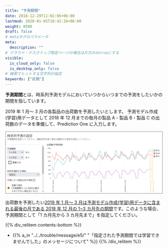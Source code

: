 ```yaml
---
title: "予測期間"
date: 2018-12-29T11:02:05+06:00
lastmod: 2020-01-05T10:42:26+06:00
weight: 8500
draft: false
# metaタグのパラメータ
meta:
  description: ""
# クラウド・デスクトップ限定ページの場合は片方のみtrueにする
visible:
  is_cloud_only: false
  is_desktop_only: false
# 検索でヒットする文字列の指定
keywords: ["区間"]
---
```


**予測期間**とは、時系列予測モデルにおいていつからいつまでの予測をしたいかの期間を指しています。

2019 年 1 月～ 3 月の各製品の出荷数を予測したいとします。
予測モデル作成(学習)用データとして 2018 年 12 月までの毎月の製品 A・製品 B・製品 C の出荷数のデータを準備して、Prediction One に入力します。

![](../img/t_slide9.png)

出荷数を予測したい<u>2019 年 1 月～ 3 月は予測モデル作成(学習)用データに含まれる最後の月である 2018 年 12 月の 1~3 カ月先の期間</u>です。このような場合、予測期間として「1 カ月先から 3 カ月先まで」を指定してください。

{{% div_relitem contents-bottom %}}

- {{% a_in "../../trouble/message/e5/" "「指定された予測期間では学習できませんでした」のメッセージについて" %}}
  {{% /div_relitem %}}
